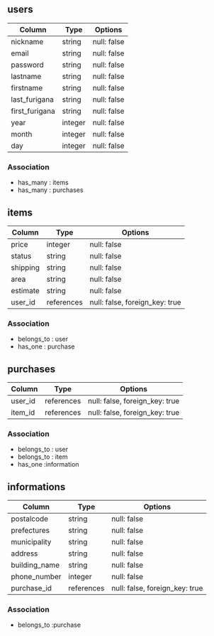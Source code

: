 ## users

| Column        | Type    | Options     |
|---------------|---------|-------------|
| nickname      | string  | null: false |
| email         | string  | null: false |
| password      | string  | null: false |
| lastname      | string  | null: false |
| firstname     | string  | null: false |
| last_furigana | string  | null: false |
| first_furigana| string  | null: false |
| year          | integer | null: false |
| month         | integer | null: false |
| day           | integer | null: false |

### Association
- has_many : items
- has_many : purchases

## items

| Column   | Type       | Options                        |
|----------|------------|--------------------------------|
| price    | integer    | null: false                    |
| status   | string     | null: false                    |
| shipping | string     | null: false                    |
| area     | string     | null: false                    |
| estimate | string     | null: false                    |
| user_id  | references | null: false, foreign_key: true |


### Association
- belongs_to : user
- has_one : purchase

## purchases

| Column   | Type       | Options                        |
|----------|------------|--------------------------------|
| user_id  | references | null: false, foreign_key: true |
| item_id  | references | null: false, foreign_key: true |

### Association
- belongs_to : user
- belongs_to : item
- has_one :information

## informations

| Column        | Type       | Options                        |
|---------------|------------|--------------------------------|
| postalcode    | string     | null: false                    |
| prefectures   | string     | null: false                    |
| municipality  | string     | null: false                    |
| address       | string     | null: false                    |
| building_name | string     | null: false                    |
| phone_number  | integer    | null: false                    |
| purchase_id   | references | null: false, foreign_key: true |

### Association
- belongs_to :purchase

